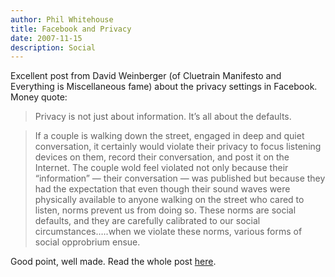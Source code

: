 ```yaml
---
author: Phil Whitehouse
title: Facebook and Privacy
date: 2007-11-15
description: Social
---
```

Excellent post from David Weinberger (of Cluetrain Manifesto and Everything is Miscellaneous fame) about the privacy settings in Facebook. Money quote:

> Privacy is not just about information. It’s all about the defaults.

> If a couple is walking down the street, engaged in deep and quiet conversation, it certainly would violate their privacy to focus listening devices on them, record their conversation, and post it on the Internet. The couple wold feel violated not only because their “information” — their conversation — was published but because they had the expectation that even though their sound waves were physically available to anyone walking on the street who cared to listen, norms prevent us from doing so. These norms are social defaults, and they are carefully calibrated to our social circumstances…..when we violate these norms, various forms of social opprobrium ensue.

Good point, well made. Read the whole post [here](https://www.hyperorg.com/).
